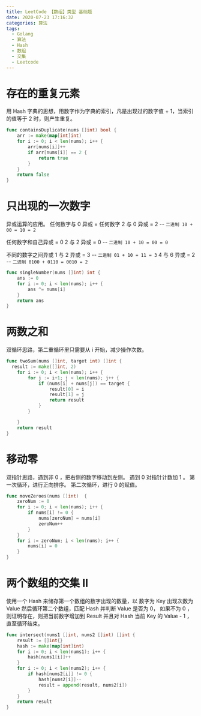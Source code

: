```yaml
---
title: LeetCode 【数组】类型 基础题
date: 2020-07-23 17:16:32
categories: 算法
tags:
  - Golang
  - 算法
  - Hash
  - 数组
  - 交集
  - Leetcode
---
```


# 存在的重复元素

用 Hash 字典的思想，用数字作为字典的索引，凡是出现过的数字值 + 1，当索引的值等于 2 时，则产生重复。

```go
func containsDuplicate(nums []int) bool {
	arr := make(map[int]int)
	for i := 0; i < len(nums); i++ {
		arr[nums[i]]++
		if arr[nums[i]] == 2 {
			return true
		}
	}
	return false
}
```

# 只出现的一次数字

异或运算的应用。
任何数字与 0 异或 = 任何数字
2 与 0 异或 = 2 -- `二进制 10 + 00 = 10 = 2`

任何数字和自己异或 = 0
2 与 2 异或 = 0 -- `二进制 10 + 10 = 00 = 0`

不同的数字之间异或
1 与 2 异或 = 3 -- `二进制 01 + 10 = 11 = 3`
4 与 6 异或 = 2 -- `二进制 0100 + 0110 = 0010 = 2`

```go
func singleNumber(nums []int) int {
	ans := 0
	for i := 0; i < len(nums); i++ {
		ans ^= nums[i]
	}
    return ans
}
```

# 两数之和

双循环思路，第二重循环里只需要从 i 开始，减少操作次数。

```go
func twoSum(nums []int, target int) []int {
  result := make([]int, 2)
	for i := 0; i < len(nums); i++ {
		for j := i+1; j < len(nums); j++ {
			if (nums[i] + nums[j]) == target {
				result[0] = i
				result[1] = j
                return result
			}
		}

	}
	return result
}
```

# 移动零

双指针思路，遇到非 0 ，把右侧的数字移动到左侧。
遇到 0 对指针计数加 1 。
第一次循环，进行正向排序。
第二次循环，进行 0 的赋值。

```go
func moveZeroes(nums []int)  {
	zeroNum := 0
	for i := 0; i < len(nums); i++ {
		if nums[i] != 0 {
			nums[zeroNum] = nums[i]
			zeroNum++
		}
	}
	for i := zeroNum; i < len(nums); i++ {
		nums[i] = 0
	}
}
```

# 两个数组的交集 II

使用一个 Hash 来储存第一个数组的数字出现的数量，以 数字为 Key 出现次数为 Value
然后循环第二个数组，匹配 Hash 并判断 Value 是否为 0，
如果不为 0 ，则证明存在，则把当前数字增加到 Result 并且对 Hash 当前 Key 的 Value - 1 ，直至循环结束。

```go
func intersect(nums1 []int, nums2 []int) []int {
	result := []int{}
	hash := make(map[int]int)
	for i := 0; i < len(nums1); i++ {
		hash[nums1[i]]++
	}
	for i := 0; i < len(nums2); i++ {
		if hash[nums2[i]] != 0 {
			hash[nums2[i]]--
			result = append(result, nums2[i])
		}
	}
	return result
}
```
